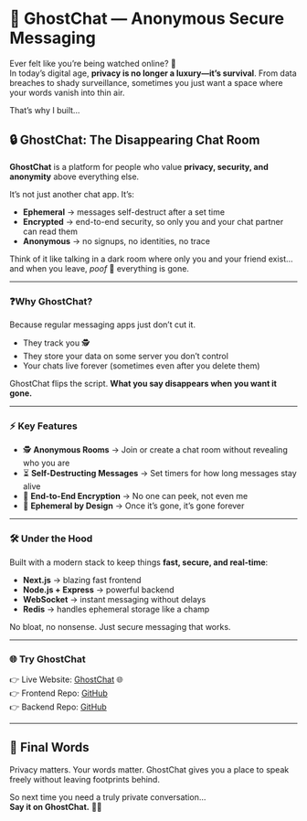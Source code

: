 # 💬 GhostChat — Anonymous Secure Messaging  

Ever felt like you’re being watched online? 👀  
In today’s digital age, **privacy is no longer a luxury—it’s survival**. From data breaches to shady surveillance, sometimes you just want a space where your words vanish into thin air.  

That’s why I built…  

## 🔒 GhostChat: The Disappearing Chat Room  

**GhostChat** is a platform for people who value **privacy, security, and anonymity** above everything else.  

It’s not just another chat app. It’s:  
- **Ephemeral** → messages self-destruct after a set time  
- **Encrypted** → end-to-end security, so only you and your chat partner can read them  
- **Anonymous** → no signups, no identities, no trace  

Think of it like talking in a dark room where only you and your friend exist… and when you leave, *poof* 💨 everything is gone.  

---

### ❓Why GhostChat?  

Because regular messaging apps just don’t cut it.  
- They track you 🕵️  
- They store your data on some server you don’t control  
- Your chats live forever (sometimes even after you delete them)  

GhostChat flips the script. **What you say disappears when you want it gone.**  

---

### ⚡ Key Features  

- 🕵️ **Anonymous Rooms** → Join or create a chat room without revealing who you are  
- ⏳ **Self-Destructing Messages** → Set timers for how long messages stay alive  
- 🔐 **End-to-End Encryption** → No one can peek, not even me  
- 💨 **Ephemeral by Design** → Once it’s gone, it’s gone forever  

---

### 🛠 Under the Hood  

Built with a modern stack to keep things **fast, secure, and real-time**:  

- **Next.js** → blazing fast frontend  
- **Node.js + Express** → powerful backend  
- **WebSocket** → instant messaging without delays  
- **Redis** → handles ephemeral storage like a champ  

No bloat, no nonsense. Just secure messaging that works.  

---

### 🌐 Try GhostChat  

👉 Live Website: [GhostChat](https://ghost.rejaka.id) 🌐  
👉 Frontend Repo: [GitHub](https://github.com/REZ3X/ghostchat_frontend)  
👉 Backend Repo: [GitHub](https://github.com/REZ3X/ghostchat_backend)  

---

## 🎉 Final Words  

Privacy matters. Your words matter. GhostChat gives you a place to speak freely without leaving footprints behind.  

So next time you need a truly private conversation…  
**Say it on GhostChat.** 💬👻  
